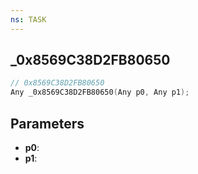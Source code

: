 ```yaml
---
ns: TASK
---
```

## _0x8569C38D2FB80650

```c
// 0x8569C38D2FB80650
Any _0x8569C38D2FB80650(Any p0, Any p1);
```

## Parameters
* **p0**:
* **p1**:
